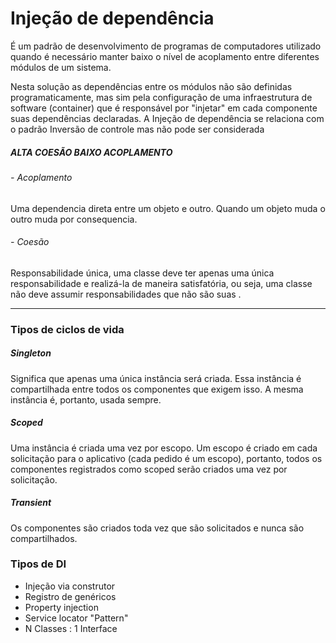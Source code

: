 # Injeção de dependência

É um padrão de desenvolvimento de programas de computadores utilizado quando é necessário manter baixo o nível de acoplamento entre diferentes módulos de um sistema. 

Nesta solução as dependências entre os módulos não são definidas programaticamente, mas sim pela configuração de uma infraestrutura de software (container) que é responsável por "injetar" em cada componente suas dependências declaradas. A Injeção de dependência se relaciona com o padrão Inversão de controle mas não pode ser considerada

##### ALTA COESÃO BAIXO ACOPLAMENTO

###### - Acoplamento 
Uma dependencia direta entre um objeto e outro. Quando um objeto muda o outro muda por consequencia.
###### - Coesão  
Responsabilidade única, uma classe deve ter apenas uma única responsabilidade e realizá-la de maneira satisfatória, ou seja, uma classe não deve assumir responsabilidades que não são suas .

------------

### Tipos de ciclos de vida

##### Singleton
Significa que apenas uma única instância será criada. Essa instância é compartilhada entre todos os componentes que exigem isso. A mesma instância é, portanto, usada sempre.

##### Scoped
Uma instância é criada uma vez por escopo. Um escopo é criado em cada solicitação para o aplicativo (cada pedido é um escopo), portanto, todos os componentes registrados como scoped serão criados uma vez por solicitação.

##### Transient
Os componentes são criados toda vez que são solicitados e nunca são compartilhados.

### Tipos de DI

- Injeção via construtor
- Registro de genéricos
- Property injection
- Service locator "Pattern"
- N Classes  : 1 Interface 
